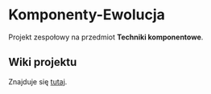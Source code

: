 # Komponenty-Ewolucja

Projekt zespołowy na przedmiot **Techniki komponentowe**.

## Wiki projektu

Znajduje się [tutaj](/wiki).